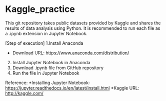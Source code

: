 # Kaggle_practice
This git repository takes public datasets provided by Kaggle and shares the results of data analysis using Python. It is recommended to run each file as a .ipynb extension in Jupyter Notebook.


[Step of execution]
1.Install Anaconda
* Download URL: https://www.anaconda.com/distribution/
2. Install Jupyter Notebook in Anaconda
3. Download .ipynb file from GitHub repository
4. Run the file in Jupyter Notebook

Reference:
*Installing Jupyter Notebook-https://jupyter.readthedocs.io/en/latest/install.html
*Kaggle URL: http://kaggle.com/
